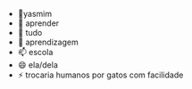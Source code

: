 - 👋yasmim
- 👀 aprender
- 🌱 tudo
- 💞 aprendizagem
- 📫 escola
- 😄 ela/dela
- ⚡ trocaria humanos por gatos com facilidade

<!---
yasmim016/yasmim016 is a ✨ special ✨ repository because its `README.md` (this file) appears on your GitHub profile.
You can click the Preview link to take a look at your changes.
--->
